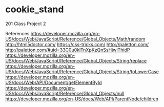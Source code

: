 # cookie_stand
201 Class Project 2



References
https://developer.mozilla.org/en-US/docs/Web/JavaScript/Reference/Global_Objects/Math/random
http://html5doctor.com/
https://css-tricks.com/
http://paletton.com/
http://paletton.com/#uid=33C0u0klTnXpKzQnSsHjwiThidP
https://developer.mozilla.org/en-US/docs/Web/JavaScript/Reference/Global_Objects/String/replace
https://developer.mozilla.org/en-US/docs/Web/JavaScript/Reference/Global_Objects/String/toLowerCase
https://developer.mozilla.org/en-US/docs/Web/API/Document/getElementById
https://developer.mozilla.org/en-US/docs/Web/JavaScript/Reference/Global_Objects/null
https://developer.mozilla.org/en-US/docs/Web/API/ParentNode/children
